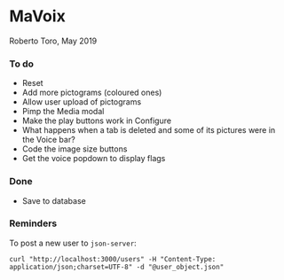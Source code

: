 # MaVoix

Roberto Toro, May 2019

### To do
* Reset
* Add more pictograms (coloured ones)
* Allow user upload of pictograms
* Pimp the Media modal
* Make the play buttons work in Configure
* What happens when a tab is deleted and some of its pictures were in the Voice bar?
* Code the image size buttons
* Get the voice popdown to display flags

### Done
* Save to database

### Reminders

To post a new user to `json-server`:

`curl "http://localhost:3000/users" -H "Content-Type: application/json;charset=UTF-8" -d "@user_object.json"`
